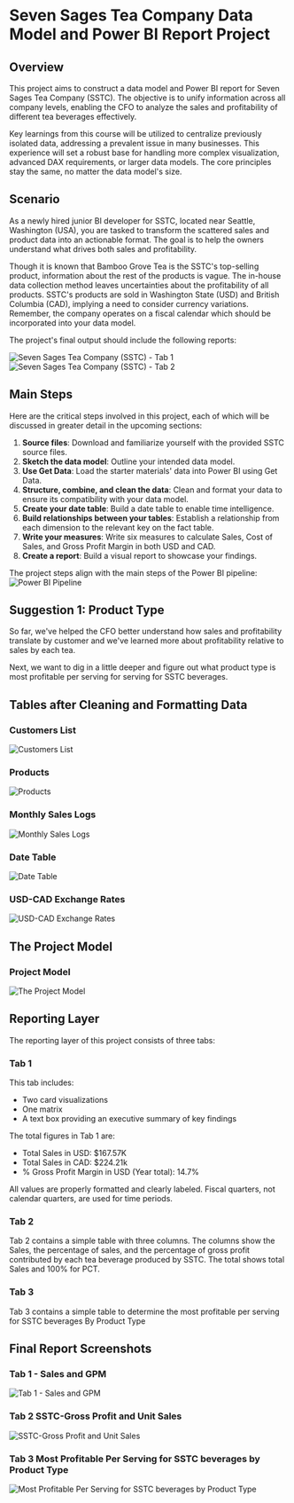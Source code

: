 # Seven Sages Tea Company Data Model and Power BI Report Project

## Overview
This project aims to construct a data model and Power BI report for Seven Sages Tea Company (SSTC). The objective is to unify information across all company levels, enabling the CFO to analyze the sales and profitability of different tea beverages effectively.

Key learnings from this course will be utilized to centralize previously isolated data, addressing a prevalent issue in many businesses. This experience will set a robust base for handling more complex visualization, advanced DAX requirements, or larger data models. The core principles stay the same, no matter the data model's size.

## Scenario
As a newly hired junior BI developer for SSTC, located near Seattle, Washington (USA), you are tasked to transform the scattered sales and product data into an actionable format. The goal is to help the owners understand what drives both sales and profitability.

Though it is known that Bamboo Grove Tea is the SSTC's top-selling product, information about the rest of the products is vague. The in-house data collection method leaves uncertainties about the profitability of all products. SSTC's products are sold in Washington State (USD) and British Columbia (CAD), implying a need to consider currency variations. Remember, the company operates on a fiscal calendar which should be incorporated into your data model.

The project's final output should include the following reports:

![Seven Sages Tea Company (SSTC) - Tab 1](ScreenShots/Seven%20Sages%20Tea%20Company(SSTS)%20Tab%201.jpeg)
![Seven Sages Tea Company (SSTC) - Tab 2](ScreenShots/Seven%20Sages%20Tea%20Company(SSTS)%20Tab%202.jpeg)

## Main Steps
Here are the critical steps involved in this project, each of which will be discussed in greater detail in the upcoming sections:

1. **Source files**: Download and familiarize yourself with the provided SSTC source files.
2. **Sketch the data model**: Outline your intended data model.
3. **Use Get Data**: Load the starter materials' data into Power BI using Get Data.
4. **Structure, combine, and clean the data**: Clean and format your data to ensure its compatibility with your data model.
5. **Create your date table**: Build a date table to enable time intelligence.
6. **Build relationships between your tables**: Establish a relationship from each dimension to the relevant key on the fact table.
7. **Write your measures**: Write six measures to calculate Sales, Cost of Sales, and Gross Profit Margin in both USD and CAD.
8. **Create a report**: Build a visual report to showcase your findings.

The project steps align with the main steps of the Power BI pipeline:
![Power BI Pipeline](ScreenShots/power-bi-pipeline.png)

## Suggestion 1: Product Type
So far, we've helped the CFO better understand how sales and profitability translate by customer and we've learned more about profitability relative to sales by each tea.

Next, we want to dig in a little deeper and figure out what product type is most profitable per serving for serving for SSTC beverages.

## Tables after Cleaning and Formatting Data
### Customers List
![Customers List](ScreenShots/tabels%20images/customer-list.png)

### Products
![Products](ScreenShots/tabels%20images/Products.png)

### Monthly Sales Logs
![Monthly Sales Logs](ScreenShots/tabels%20images/Monthly%20Sales%20Logs.png)

### Date Table
![Date Table](ScreenShots/tabels%20images/Date.png)

### USD-CAD Exchange Rates
![USD-CAD Exchange Rates](ScreenShots/tabels%20images/USD-CAD%20Exchange%20Rates.png)


## The Project Model
### Project Model
![The Project Model](ScreenShots/Project-model.png)
## Reporting Layer

The reporting layer of this project consists of three tabs:

### Tab 1

This tab includes:

- Two card visualizations
- One matrix
- A text box providing an executive summary of key findings

The total figures in Tab 1 are:

- Total Sales in USD: $167.57K
- Total Sales in CAD: $224.21k
- % Gross Profit Margin in USD (Year total): 14.7%

All values are properly formatted and clearly labeled. Fiscal quarters, not calendar quarters, are used for time periods.

### Tab 2

Tab 2 contains a simple table with three columns. The columns show the Sales, the percentage of sales, and the percentage of gross profit contributed by each tea beverage produced by SSTC. The total shows total Sales and 100% for PCT.

### Tab 3 

Tab 3 contains a simple table to determine the most profitable per serving for SSTC beverages By Product Type

## Final Report Screenshots

###  Tab 1 - Sales and GPM
![Tab 1 - Sales and GPM](ScreenShots/Sales%20and%20GPM.png)

###  Tab 2 SSTC-Gross Profit and Unit Sales
![SSTC-Gross Profit and Unit Sales](ScreenShots/SSTC-GP%20and%20Unit%20Sales%20by%20Product.png)

###  Tab 3 Most Profitable Per Serving for SSTC beverages by Product Type
![Most Profitable Per Serving for SSTC beverages by Product Type](ScreenShots/most%20profitable%20per%20serving%20for%20SSTC%20beverages.png)
